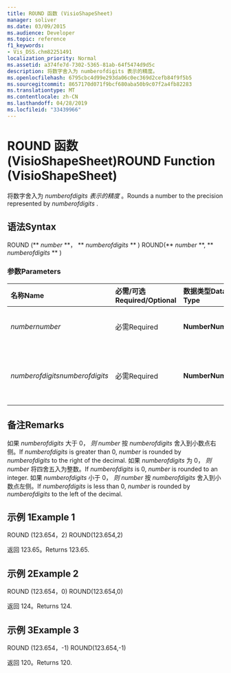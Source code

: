 ```yaml
---
title: ROUND 函数 (VisioShapeSheet)
manager: soliver
ms.date: 03/09/2015
ms.audience: Developer
ms.topic: reference
f1_keywords:
- Vis_DSS.chm82251491
localization_priority: Normal
ms.assetid: a374fe7d-7302-5365-81ab-64f5474d9d5c
description: 将数字舍入为 numberofdigits 表示的精度。
ms.openlocfilehash: 6795cbc4d99e293da06c0ec369d2cefb84f9f5b5
ms.sourcegitcommit: 8657170d071f9bcf680aba50b9c07f2a4fb82283
ms.translationtype: MT
ms.contentlocale: zh-CN
ms.lasthandoff: 04/28/2019
ms.locfileid: "33439966"
---
```

# <a name="round-function-visioshapesheet"></a><span data-ttu-id="d185a-103">ROUND 函数 (VisioShapeSheet)</span><span class="sxs-lookup"><span data-stu-id="d185a-103">ROUND Function (VisioShapeSheet)</span></span>

<span data-ttu-id="d185a-104">将数字舍入为  *numberofdigits 表示的精度*  。</span><span class="sxs-lookup"><span data-stu-id="d185a-104">Rounds a number to the precision represented by  *numberofdigits*  .</span></span> 
  
## <a name="syntax"></a><span data-ttu-id="d185a-105">语法</span><span class="sxs-lookup"><span data-stu-id="d185a-105">Syntax</span></span>

<span data-ttu-id="d185a-106">ROUND (\*\* *number* \*\*， \*\* *numberofdigits* \*\* ) </span><span class="sxs-lookup"><span data-stu-id="d185a-106">ROUND(\*\* *number* \*\*, \*\* *numberofdigits* \*\* )</span></span> 
  
### <a name="parameters"></a><span data-ttu-id="d185a-107">参数</span><span class="sxs-lookup"><span data-stu-id="d185a-107">Parameters</span></span>

|<span data-ttu-id="d185a-108">**名称**</span><span class="sxs-lookup"><span data-stu-id="d185a-108">**Name**</span></span>|<span data-ttu-id="d185a-109">**必需/可选**</span><span class="sxs-lookup"><span data-stu-id="d185a-109">**Required/Optional**</span></span>|<span data-ttu-id="d185a-110">**数据类型**</span><span class="sxs-lookup"><span data-stu-id="d185a-110">**Data Type**</span></span>|<span data-ttu-id="d185a-111">**说明**</span><span class="sxs-lookup"><span data-stu-id="d185a-111">**Description**</span></span>|
|:-----|:-----|:-----|:-----|
| <span data-ttu-id="d185a-112">_number_</span><span class="sxs-lookup"><span data-stu-id="d185a-112">_number_</span></span> <br/> |<span data-ttu-id="d185a-113">必需</span><span class="sxs-lookup"><span data-stu-id="d185a-113">Required</span></span>  <br/> |<span data-ttu-id="d185a-114">**Number**</span><span class="sxs-lookup"><span data-stu-id="d185a-114">**Number**</span></span> <br/> |<span data-ttu-id="d185a-115">要舍入的数。</span><span class="sxs-lookup"><span data-stu-id="d185a-115">The number to round off.</span></span>  <br/> |
| <span data-ttu-id="d185a-116">_numberofdigits_</span><span class="sxs-lookup"><span data-stu-id="d185a-116">_numberofdigits_</span></span> <br/> |<span data-ttu-id="d185a-117">必需</span><span class="sxs-lookup"><span data-stu-id="d185a-117">Required</span></span>  <br/> |<span data-ttu-id="d185a-118">**Number**</span><span class="sxs-lookup"><span data-stu-id="d185a-118">**Number**</span></span> <br/> |<span data-ttu-id="d185a-119">精度的小数位数。</span><span class="sxs-lookup"><span data-stu-id="d185a-119">The number of decimal places of precision.</span></span>  <br/> |
   
## <a name="remarks"></a><span data-ttu-id="d185a-120">备注</span><span class="sxs-lookup"><span data-stu-id="d185a-120">Remarks</span></span>

<span data-ttu-id="d185a-121">如果  _numberofdigits_ 大于 0，  _则 number_ 按  _numberofdigits_ 舍入到小数点右侧。</span><span class="sxs-lookup"><span data-stu-id="d185a-121">If  _numberofdigits_ is greater than 0,  _number_ is rounded by  _numberofdigits_ to the right of the decimal.</span></span> <span data-ttu-id="d185a-122">如果  _numberofdigits_ 为 0，  _则 number_ 将四舍五入为整数。</span><span class="sxs-lookup"><span data-stu-id="d185a-122">If  _numberofdigits_ is 0,  _number_ is rounded to an integer.</span></span> <span data-ttu-id="d185a-123">如果  _numberofdigits_ 小于 0，  _则 number_ 按  _numberofdigits_ 舍入到小数点左侧。</span><span class="sxs-lookup"><span data-stu-id="d185a-123">If  _numberofdigits_ is less than 0,  _number_ is rounded by  _numberofdigits_ to the left of the decimal.</span></span> 
  
## <a name="example-1"></a><span data-ttu-id="d185a-124">示例 1</span><span class="sxs-lookup"><span data-stu-id="d185a-124">Example 1</span></span>

<span data-ttu-id="d185a-125">ROUND (123.654，2) </span><span class="sxs-lookup"><span data-stu-id="d185a-125">ROUND(123.654,2)</span></span>
  
<span data-ttu-id="d185a-126">返回 123.65。</span><span class="sxs-lookup"><span data-stu-id="d185a-126">Returns 123.65.</span></span>
  
## <a name="example-2"></a><span data-ttu-id="d185a-127">示例 2</span><span class="sxs-lookup"><span data-stu-id="d185a-127">Example 2</span></span>

<span data-ttu-id="d185a-128">ROUND (123.654，0) </span><span class="sxs-lookup"><span data-stu-id="d185a-128">ROUND(123.654,0)</span></span>
  
<span data-ttu-id="d185a-129">返回 124。</span><span class="sxs-lookup"><span data-stu-id="d185a-129">Returns 124.</span></span>
  
## <a name="example-3"></a><span data-ttu-id="d185a-130">示例 3</span><span class="sxs-lookup"><span data-stu-id="d185a-130">Example 3</span></span>

<span data-ttu-id="d185a-131">ROUND (123.654，-1) </span><span class="sxs-lookup"><span data-stu-id="d185a-131">ROUND(123.654,-1)</span></span>
  
<span data-ttu-id="d185a-132">返回 120。</span><span class="sxs-lookup"><span data-stu-id="d185a-132">Returns 120.</span></span>
  

